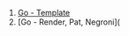 1. [Go - Template](https://github.com/ckdqja135/Typescript-restful-starter/blob/master/mdfile/2020-09-21/Go%20-%20Template.md)
2. [Go - Render, Pat, Negroni](
